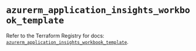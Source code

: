 # `azurerm_application_insights_workbook_template`

Refer to the Terraform Registry for docs: [`azurerm_application_insights_workbook_template`](https://registry.terraform.io/providers/hashicorp/azurerm/4.47.0/docs/resources/application_insights_workbook_template).
